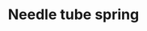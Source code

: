 ---
title: "Needle tube spring"
price: "390" 
desc: "Zamenski deo za airbrush"
img_path: "/assets/img/A.MIG-8643.jpg"
brand: AMMO
available: false
special_offer: false
new: false
soon: false
cat: "Alat-i-dodaci"
subcat: "AL-AMMO"
subsubcat: "Alati-AMMO-AIRBRUSH"
sifra: "A.MIG-8643"
---